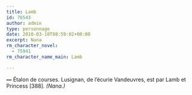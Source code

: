 ```yaml
---
title: Lamb
id: 76543
author: admin
type: personnage
date: 2010-03-10T08:59:02+00:00
excerpt: Nana
rm_character_novel:
  - 75941
rm_character_name_main: Lamb

---
```

**—** Étalon de courses. Lusignan, de l&rsquo;écurie Vandeuvres, est par Lamb et Princess [388]. _(Nana.)_